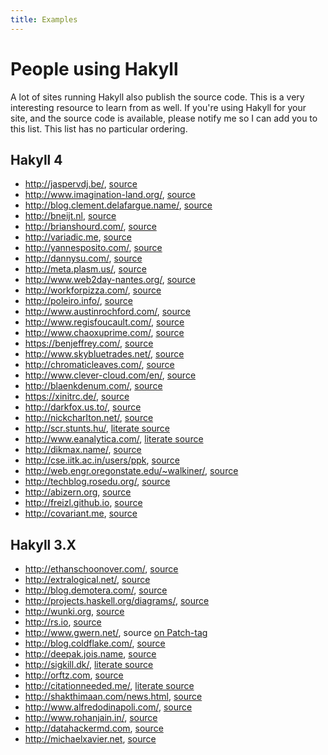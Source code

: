 ```yaml
---
title: Examples
---
```


# People using Hakyll

A lot of sites running Hakyll also publish the source code. This is a very
interesting resource to learn from as well. If you're using Hakyll for your
site, and the source code is available, please notify me so I can add you to
this list. This list has no particular ordering.

## Hakyll 4

- <http://jaspervdj.be/>,
  [source](https://github.com/jaspervdj/jaspervdj)
- <http://www.imagination-land.org/>,
  [source](https://github.com/Keruspe/blog/)
- <http://blog.clement.delafargue.name/>,
  [source](https://github.com/divarvel/blog)
- <http://bneijt.nl>,
  [source](https://github.com/bneijt/bneijt.nl)
- <http://brianshourd.com/>,
  [source](https://github.com/brianshourd/brianshourd.com)
- <http://variadic.me>,
  [source](https://github.com/eakron/variadic.me)
- <http://yannesposito.com/>,
  [source](https://github.com/yogsototh/yblog)
- <http://dannysu.com/>,
  [source](https://github.com/dannysu/hakyll-blog)
- <http://meta.plasm.us/>,
  [source](https://github.com/travisbrown/metaplasm)
- <http://www.web2day-nantes.org/>,
  [source](https://github.com/CompanyCampus/web2day2013)
- <http://workforpizza.com/>,
  [source](https://github.com/irneh/workforpizza)
- <http://poleiro.info/>,
  [source](https://github.com/arthuraa/poleiro)
- <http://www.austinrochford.com/>,
  [source](https://github.com/AustinRochford/blog)
- <http://www.regisfoucault.com/>,
  [source](https://github.com/regisfoucault/blog)
- <http://www.chaoxuprime.com/>,
  [source](https://github.com/Mgccl/blog)
- <https://benjeffrey.com/>,
  [source](https://github.com/jeffbr13/benjeffrey.com)
- <http://www.skybluetrades.net/>,
  [source](https://github.com/ian-ross/blog)
- <http://chromaticleaves.com/>,
  [source](https://github.com/ericrasmussen/chromaticleaves)
- <http://www.clever-cloud.com/en/>,
  [source](https://github.com/CleverCloud/clever-cloud.com)
- <http://blaenkdenum.com/>,
  [source](https://github.com/blaenk/blaenk.github.io)
- <https://xinitrc.de/>,
  [source](https://github.com/xinitrc/xinitrc.de)
- <http://darkfox.us.to/>,
  [source](http://hub.darcs.net/DarkFox/DarkFox-blog)
- <http://nickcharlton.net/>,
  [source](https://github.com/nickcharlton/nickcharlton.net)
- <http://scr.stunts.hu/>,
  [literate source](http://scr.stunts.hu/hakyll.html)
- <http://www.eanalytica.com/>,
  [literate source](http://www.eanalytica.com/site/)
- <http://dikmax.name/>,
  [source](https://github.com/dikmax/dikmax.name)
- <http://cse.iitk.ac.in/users/ppk>,
  [source](https://github.com/piyush-kurur-pages/website)
- <http://web.engr.oregonstate.edu/~walkiner/>,
  [source](https://github.com/walkie/WebPage)
- <http://techblog.rosedu.org/>,
  [source](https://github.com/rosedu/techblog)
- <http://abizern.org>,
  [source](https://github.com/Abizern/hblog)
- <http://freizl.github.io>,
  [source](https://github.com/freizl/freizl.github.com/tree/master/build)
- <http://covariant.me>,
  [source](http://hub.darcs.net/co-dan/website)

## Hakyll 3.X

- <http://ethanschoonover.com/>,
  [source](https://github.com/altercation/ethanschoonover.com)
- <http://extralogical.net/>,
  [source](https://github.com/beastaugh/extralogical.net)
- <http://blog.demotera.com/>,
  [source](https://bitbucket.org/paul_r/blog-de-demotera)
- <http://projects.haskell.org/diagrams/>,
  [source](http://patch-tag.com/r/byorgey/diagrams-doc/snapshot/current/content/pretty/web/)
- <http://wunki.org>,
  [source](https://github.com/wunki/wunki.org)
- <http://rs.io>,
  [source](https://github.com/robertseaton/rs.io/)
- <http://www.gwern.net/>,
  source [on Patch-tag](https://patch-tag.com/r/gwern/Gwern/home)
- <http://blog.coldflake.com/>,
  [source](https://github.com/marcmo/blog.coldflake)
- <http://deepak.jois.name>,
  [source](https://github.com/deepakjois/website)
- <http://sigkill.dk/>,
  [literate source](http://sigkill.dk/programs/sigkill.html)
- <http://orftz.com>,
  [source](https://github.com/orftz/orftz.com)
- <http://citationneeded.me/>,
  [literate source](http://citationneeded.me/hakyll.html)
- <http://shakthimaan.com/news.html>,
  [source](http://gitorious.org/shakthimaan-blog)
- <http://www.alfredodinapoli.com/>,
  [source](https://github.com/CharlesStain/alfredodinapoli.com)
- <http://www.rohanjain.in/>,
  [source](https://github.com/crodjer/rohanjain.in)
- <http://datahackermd.com>,
  [source](http://github.com/akshayjshah/datahackermd)
- <http://michaelxavier.net>,
  [source](https://github.com/michaelxavier/michaelxavier.net)
